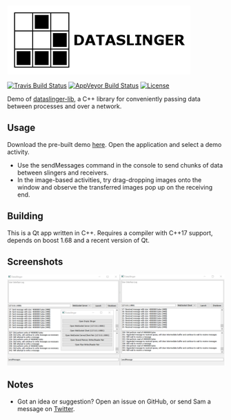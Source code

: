 [![Dataslinger Logo](https://github.com/Tw1ddle/dataslinger/blob/master/screenshots/logo.png?raw=true "Dataslinger logo")](https://github.com/Tw1ddle/dataslinger)

[![Travis Build Status](https://img.shields.io/travis/Tw1ddle/dataslinger.svg?style=flat-square)](https://travis-ci.org/Tw1ddle/dataslinger)
[![AppVeyor Build Status](https://ci.appveyor.com/api/projects/status/24n5tiyves9758j0?svg=true)](https://ci.appveyor.com/project/Tw1ddle/dataslinger)
[![License](https://img.shields.io/badge/License-GPL%20v3-blue.svg?style=flat-square)](https://github.com/Tw1ddle/dataslinger/blob/master/LICENSE)

Demo of [dataslinger-lib](https://github.com/Tw1ddle/dataslinger-lib), a C++ library for conveniently passing data between processes and over a network.

## Usage

Download the pre-built demo [here](https://s3.amazonaws.com/dataslinger-bucket/index.html). Open the application and select a demo activity. 

 * Use the sendMessages command in the console to send chunks of data between slingers and receivers.
 * In the image-based activities, try drag-dropping images onto the window and observe the transferred images pop up on the receiving end.

## Building

This is a Qt app written in C++. Requires a compiler with C++17 support, depends on boost 1.68 and a recent version of Qt.

## Screenshots

[![WebSocket implementation client-server](https://github.com/Tw1ddle/dataslinger/blob/master/screenshots/websocket_simple_client_server.png?raw=true "WebSocket simple client-server example")](https://github.com/Tw1ddle/dataslinger)

## Notes
 * Got an idea or suggestion? Open an issue on GitHub, or send Sam a message on [Twitter](https://twitter.com/Sam_Twidale).
